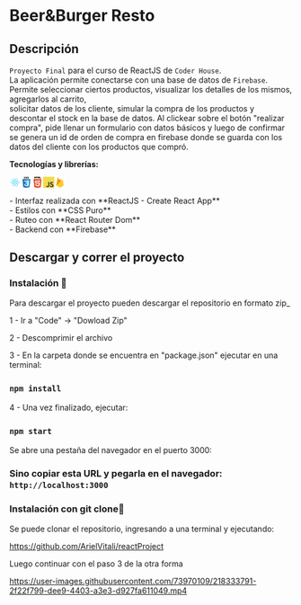 # Beer&Burger Resto

## Descripción

`Proyecto Final` para el curso de ReactJS de `Coder House`. </br>
La aplicación permite conectarse con una base de datos de `Firebase`.</br>
Permite seleccionar ciertos productos, visualizar los detalles de los mismos, agregarlos al carrito,</br>
solicitar datos de los cliente, simular la compra de los productos y descontar el stock en la base de datos.
Al clickear sobre el botón "realizar compra", pide llenar un formulario con datos básicos y luego de confirmar</br>
se genera un id de orden de compra en firebase donde se guarda con los datos del cliente con los productos que compró.

**Tecnologías y librerías:**

<p style="display: flex;  ">
<img height="20" alt="REACT" src="https://raw.githubusercontent.com/github/explore/80688e429a7d4ef2fca1e82350fe8e3517d3494d/topics/react/react.png">
<img height="20" alt="CSS" src="https://raw.githubusercontent.com/github/explore/80688e429a7d4ef2fca1e82350fe8e3517d3494d/topics/css/css.png">
<img height="20" alt="HTML" src="https://raw.githubusercontent.com/github/explore/80688e429a7d4ef2fca1e82350fe8e3517d3494d/topics/html/html.png">
<img height="20" alt="JS" src="https://raw.githubusercontent.com/github/explore/80688e429a7d4ef2fca1e82350fe8e3517d3494d/topics/javascript/javascript.png">
<img height="20" alt="FIREBASE" src="https://raw.githubusercontent.com/github/explore/80688e429a7d4ef2fca1e82350fe8e3517d3494d/topics/firebase/firebase.png">
</p>
- Interfaz realizada con **ReactJS - Create React App**</br>
- Estilos con **CSS Puro**</br>
- Ruteo con **React Router Dom**</br>
- Backend con **Firebase**

## Descargar y correr el proyecto

### Instalación 🔧

Para descargar el proyecto pueden descargar el repositorio en formato zip\_

1 - Ir a "Code" -> "Dowload Zip"

2 - Descomprimir el archivo

3 - En la carpeta donde se encuentra en "package.json" ejecutar en una terminal:

### `npm install`

4 - Una vez finalizado, ejecutar:

### `npm start`

Se abre una pestaña del navegador en el puerto 3000:

### Sino copiar esta URL y pegarla en el navegador: `http://localhost:3000`

### Instalación con git clone🔧

Se puede clonar el repositorio, ingresando a una terminal y ejecutando:

https://github.com/ArielVitali/reactProject

Luego continuar con el paso 3 de la otra forma




https://user-images.githubusercontent.com/73970109/218333791-2f22f799-dee9-4403-a3e3-d927fa611049.mp4

